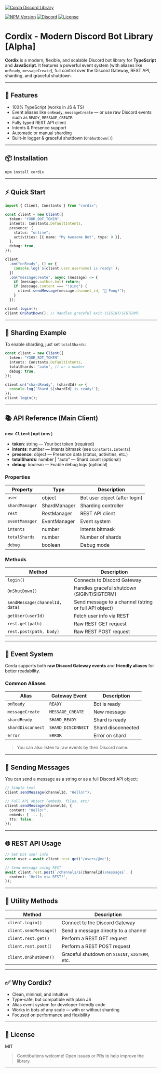 [![Corda Discord Library](https://iili.io/F4a81SV.png)](https://www.npmjs.com/package/cordix)

[![NPM Version](https://img.shields.io/npm/v/cordix.svg?style=flat&color=blue&label=npm)](https://www.npmjs.com/package/cordix)
[![Discord](https://img.shields.io/discord/123456789012345678.svg?label=discord&logo=discord&color=7289DA)](https://discord.gg/qt4B7Bquwg)
[![License](https://img.shields.io/npm/l/cordix.svg?color=success)](LICENSE)

# Cordix - Modern Discord Bot Library [Alpha]

**Cordix** is a modern, flexible, and scalable Discord bot library for **TypeScript** and **JavaScript**. It features a powerful event system (with aliases like `onReady`, `messageCreate`), full control over the Discord Gateway, REST API, sharding, and graceful shutdown.

---

## 🚀 Features

- 100% TypeScript (works in JS & TS)
- Event aliases like `onReady`, `messageCreate` — or use raw Discord events such as `READY`, `MESSAGE_CREATE`.
- Fully typed REST API client
- Intents & Presence support
- Automatic or manual sharding
- Built-in logger & graceful shutdown (`OnShutDown()`)

---

## 📦 Installation

```bash
npm install cordix
```

---

## ⚡ Quick Start

```ts
import { Client, Constants } from "cordix";

const client = new Client({
  token: "YOUR_BOT_TOKEN",
  intents: Constants.DefaultIntents,
  presence: {
    status: "online",
    activities: [{ name: "My Awesome Bot", type: 0 }],
  },
  debug: true,
});

client
  .on("onReady", () => {
    console.log(`${client.user.username} is ready!`);
  })
  .on("messageCreate", async (message) => {
    if (message.author.bot) return;
    if (message.content === "!ping") {
      client.sendMessage(message.channel_id, "🏓 Pong!");
    }
  });

client.login();
client.OnShutDown(); // Handles graceful exit (SIGINT/SIGTERM)
```

---

## 🧩 Sharding Example

To enable sharding, just set `totalShards`:

```ts
const client = new Client({
  token: "YOUR_BOT_TOKEN",
  intents: Constants.DefaultIntents,
  totalShards: "auto", // or a number
  debug: true,
});

client.on("shardReady", (shardId) => {
  console.log(`Shard ${shardId} is ready!`);
});
client.login();
```

---

## 📚 API Reference (Main Client)

### `new Client(options)`

- **token**: string — Your bot token (required)
- **intents**: number — Intents bitmask (see `Constants.Intents`)
- **presence**: object — Presence data (status, activities, etc.)
- **totalShards**: number | "auto" — Shard count (optional)
- **debug**: boolean — Enable debug logs (optional)

### Properties

| Property       | Type         | Description                   |
| -------------- | ------------ | ----------------------------- |
| `user`         | object       | Bot user object (after login) |
| `shardManager` | ShardManager | Sharding controller           |
| `rest`         | RestManager  | REST API client               |
| `eventManager` | EventManager | Event system                  |
| `intents`      | number       | Intents bitmask               |
| `totalShards`  | number       | Number of shards              |
| `debug`        | boolean      | Debug mode                    |

### Methods

| Method                         | Description                                           |
| ------------------------------ | ----------------------------------------------------- |
| `login()`                      | Connects to Discord Gateway                           |
| `OnShutDown()`                 | Handles graceful shutdown (SIGINT/SIGTERM)            |
| `sendMessage(channelId, data)` | Send message to a channel (string or full API object) |
| `getUser(userId)`              | Fetch user info via REST                              |
| `rest.get(path)`               | Raw REST GET request                                  |
| `rest.post(path, body)`        | Raw REST POST request                                 |

---

## 🔔 Event System

Corda supports both **raw Discord Gateway events** and **friendly aliases** for better readability.

### Common Aliases

| Alias             | Gateway Event      | Description        |
| ----------------- | ------------------ | ------------------ |
| `onReady`         | `READY`            | Bot is ready       |
| `messageCreate`   | `MESSAGE_CREATE`   | New message        |
| `shardReady`      | `SHARD_READY`      | Shard is ready     |
| `shardDisconnect` | `SHARD_DISCONNECT` | Shard disconnected |
| `error`           | `ERROR`            | Error on shard     |

> You can also listen to raw events by their Discord name.

---

## 📨 Sending Messages

You can send a message as a string or as a full Discord API object:

```ts
// Simple text
client.sendMessage(channelId, "Hello!");

// Full API object (embeds, files, etc)
client.sendMessage(channelId, {
  content: "Hello!",
  embeds: [ ... ],
  tts: false,
});
```

---

## 🌐 REST API Usage

```ts
// Get bot user info
const user = await client.rest.get("/users/@me");

// Send message using REST
await client.rest.post(`/channels/${channelId}/messages`, {
  content: "Hello via REST!",
});
```

---

## 🧰 Utility Methods

| Method                 | Description                                    |
| ---------------------- | ---------------------------------------------- |
| `client.login()`       | Connect to the Discord Gateway                 |
| `client.sendMessage()` | Send a message directly to a channel           |
| `client.rest.get()`    | Perform a REST GET request                     |
| `client.rest.post()`   | Perform a REST POST request                    |
| `client.OnShutDown()`  | Graceful shutdown on `SIGINT`, `SIGTERM`, etc. |

---

## ✅ Why Cordix?

- Clean, minimal, and intuitive
- Type-safe, but compatible with plain JS
- Alias event system for developer-friendly code
- Works in bots of any scale — with or without sharding
- Focused on performance and flexibility

---

## 📜 License

MIT

> Contributions welcome! Open issues or PRs to help improve the library.

---
